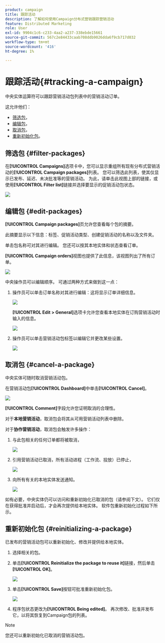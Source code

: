 ```yaml
---
product: campaign
title: 跟踪活动
description: 了解如何使用Campaign分布式营销跟踪营销活动
feature: Distributed Marketing
role: User
exl-id: 9904c1c6-c233-4aa2-a237-338ebde15661
source-git-commit: 567c2e84433caab708ddb9026dda6f9cb717d032
workflow-type: tm+mt
source-wordcount: '416'
ht-degree: 1%

---
```


# 跟踪活动{#tracking-a-campaign}



中央实体运算符可以跟踪营销活动包列表中的营销活动订单。

这允许他们：

* [筛选包](#filter-packages)，
* [编辑包](#edit-packages)，
* [取消包](#cancel-a-package)，
* [重新初始化包](#reinitializing-a-package)。

## 筛选包 {#filter-packages}

在&#x200B;**[!UICONTROL Campaigns]**&#x200B;选项卡中，您可以显示重组所有现有分布式营销活动的&#x200B;**[!UICONTROL Campaign packages]**&#x200B;列表。 您可以筛选此列表，使其仅显示已发布、延迟、未决批准等的营销活动。 为此，请单击此视图上部的链接，或使用&#x200B;**[!UICONTROL Filter list]**&#x200B;链接并选择要显示的促销活动包状态。

![](assets/mkg_dist_catalog_filter.png)

## 编辑包 {#edit-packages}

**[!UICONTROL Campaign packages]**&#x200B;页允许您查看每个包的摘要。

此摘要显示以下信息：标签、促销活动类型、创建促销活动的名称以及文件夹。

单击包名称可对其进行编辑。 您还可以按其本地实体和状态查看订单。

**[!UICONTROL Campaign orders]**&#x200B;视图也提供了此信息，该视图列出了所有订单。

![](assets/mkg_dist_catalog_op_command_details.png)

中央操作员可以编辑顺序。 可通过两种方式来做到这一点：

1. 操作员可以单击订单名称对其进行编辑：这将显示订单详细信息。

   ![](assets/mkg_dist_catalog_op_command_edit1.png)

   **[!UICONTROL Edit > General]**&#x200B;选项卡允许您查看本地实体在订购营销活动时输入的信息。

   ![](assets/mkg_dist_catalog_op_command_edit1a.png)

1. 操作员可以单击营销活动包标签以编辑它并更改某些设置。

   ![](assets/mkg_dist_catalog_op_command_edit2.png)

## 取消包 {#cancel-a-package}

中央实体可随时取消营销活动包。

在营销活动包&#x200B;**[!UICONTROL Dashboard]**&#x200B;中单击&#x200B;**[!UICONTROL Cancel]**。

![](assets/mkg_dist_cancel_op_from_dashboard.png)

**[!UICONTROL Comment]**&#x200B;字段允许您证明取消的合理性。

对于&#x200B;**本地营销活动**，取消包会将其从可用营销活动列表中删除。

对于&#x200B;**协作营销活动**，取消包会触发许多操作：

1. 与此包相关的任何订单都将被取消，

   ![](assets/mkg_dist_mutual_op_cancelled.png)

1. 引用营销活动已取消，所有活动进程（工作流、投放）已停止，

   ![](assets/mkg_dist_mutual_op_cancelled1.png)

1. 向所有有关的本地实体发送通知。

   ![](assets/mkg_dist_mutual_op_cancelled2.png)

如有必要，中央实体仍可以访问和重新初始化已取消的包（请参阅下文）。 它们仅在获得批准并启动后，才会再次提供给本地实体。 软件包重新初始化过程如下所示。

## 重新初始化包 {#reinitializing-a-package}

已发布的营销活动包可以重新初始化、修改并提供给本地实体。

1. 选择相关的包。
1. 单击&#x200B;**[!UICONTROL Reinitialize the package to reuse it]**&#x200B;链接，然后单击&#x200B;**[!UICONTROL OK]**。

   ![](assets/mkg_dist_mutual_op_reinit.png)

1. 单击&#x200B;**[!UICONTROL Save]**&#x200B;按钮可批准重新初始化包。

   ![](assets/mkg_dist_mutual_op_reinit2.png)

1. 程序包状态更改为&#x200B;**[!UICONTROL Being edited]**。 再次修改、批准并发布它，以将其恢复到Campaign包的列表。

>[!NOTE]
>
>您还可以重新初始化已取消的营销活动包。
